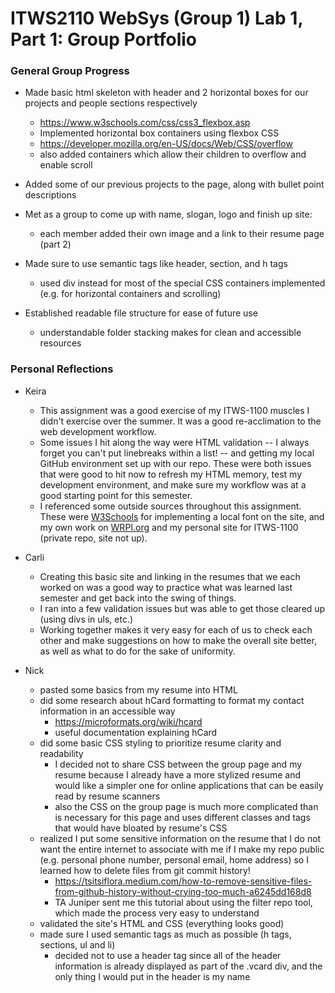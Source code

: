 # ITWS2110 WebSys (Group 1) Lab 1, Part 1: Group Portfolio

### General Group Progress
- Made basic html skeleton with header and 2 horizontal boxes for our projects and people sections respectively
  - https://www.w3schools.com/css/css3_flexbox.asp
  - Implemented horizontal box containers using flexbox CSS
  - https://developer.mozilla.org/en-US/docs/Web/CSS/overflow
  - also added containers which allow their children to overflow and enable scroll

- Added some of our previous projects to the page, along with bullet point descriptions

- Met as a group to come up with name, slogan, logo and finish up site:
  - each member added their own image and a link to their resume page (part 2)

- Made sure to use semantic tags like header, section, and h tags
  - used div instead for most of the special CSS containers implemented (e.g. for horizontal containers and scrolling)

- Established readable file structure for ease of future use
  - understandable folder stacking makes for clean and accessible resources
 
### Personal Reflections

- Keira
  - This assignment was a good exercise of my ITWS-1100 muscles I didn't exercise over the summer. It was a good re-acclimation to the web development workflow.
  - Some issues I hit along the way were HTML validation -- I always forget you can't put linebreaks within a list! -- and getting my local GitHub environment set up with our repo. These were both issues that were good to hit now to refresh my HTML memory, test my development environment, and make sure my workflow was at a good starting point for this semester.
  - I referenced some outside sources throughout this assignment. These were [W3Schools](https://www.w3schools.com/cssref/atrule_font-face.php) for implementing a local font on the site, and my own work on [WRPI.org](https://wrpi.org) and my personal site for ITWS-1100 (private repo, site not up). 

- Carli
  - Creating this basic site and linking in the resumes that we each worked on was a good way to practice what was learned last semester and get back into the swing of things.
  - I ran into a few validation issues but was able to get those cleared up (using divs in uls, etc.)
  - Working together makes it very easy for each of us to check each other and make suggestions on how to make the overall site better, as well as what to do for the sake of uniformity.

- Nick
  - pasted some basics from my resume into HTML
  - did some research about hCard formatting to format my contact information in an accessible way
    - https://microformats.org/wiki/hcard
    - useful documentation explaining hCard
  - did some basic CSS styling to prioritize resume clarity and readability
    - I decided not to share CSS between the group page and my resume because I already have a more stylized resume and would like a simpler one for online applications that can be easily read by resume scanners
    - also the CSS on the group page is much more complicated than is necessary for this page and uses different classes and tags that would have bloated by resume's CSS
  - realized I put some sensitive information on the resume that I do not want the entire internet to associate with me if I make my repo public (e.g. personal phone number, personal email, home address) so I learned how to delete files from git commit history!
    - https://tsitsiflora.medium.com/how-to-remove-sensitive-files-from-github-history-without-crying-too-much-a6245dd168d8
    - TA Juniper sent me this tutorial about using the filter repo tool, which made the process very easy to understand
  - validated the site's HTML and CSS (everything looks good)
  - made sure I used semantic tags as much as possible (h tags, sections, ul and li)
    - decided not to use a header tag since all of the header information is already displayed as part of the .vcard div, and the only thing I would put in the header is my name
